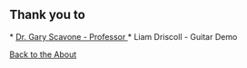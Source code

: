<!---layout: page
title: "Thanks"
permalink: /thanks/--->

<h2> Thank you to </h2>
* <a href="https://www.music.mcgill.ca/~gary"> Dr. Gary Scavone - Professor </a>
* Liam Driscoll - Guitar Demo

 <a href="https://kaseypocius.github.io/MUMT-307-ShimmeringPeaks/about"> Back to the About</a>
